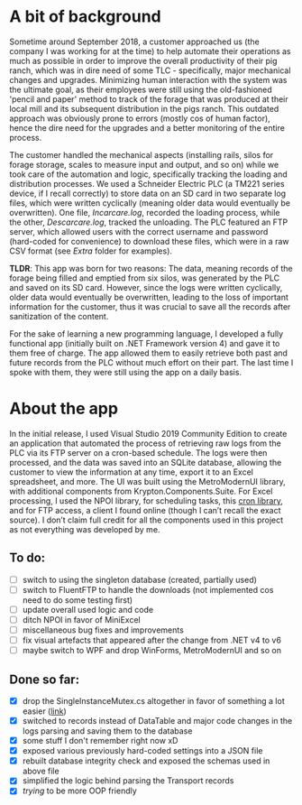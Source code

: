 # A bit of background
Sometime around September 2018, a customer approached us (the company I was working for at the time) to help automate their operations as much as possible in order to improve the overall productivity of their pig ranch, which was in dire need of some TLC - specifically, major mechanical changes and upgrades. Minimizing human interaction with the system was the ultimate goal, as their employees were still using the old-fashioned 'pencil and paper' method to track of the forage that was produced at their local mill and its subsequent distribution in the pigs ranch. This outdated approach was obviously prone to errors (mostly cos of human factor), hence the dire need for the upgrades and a better monitoring of the entire process.

The customer handled the mechanical aspects (installing rails, silos for forage storage, scales to measure input and output, and so on) while we took care of the automation and logic, specifically tracking the loading and distribution processes. We used a Schneider Electric PLC (a TM221 series device, if I recall correctly) to store data on an SD card in two separate log files, which were written cyclically (meaning older data would eventually be overwritten). One file, _Incarcare.log_, recorded the loading process, while the other, _Descarcare.log_, tracked the unloading. The PLC featured an FTP server, which allowed users with the correct username and password (hard-coded for convenience) to download these files, which were in a raw CSV format (see _Extra_ folder for examples).

**TLDR**: This app was born for two reasons:
The data, meaning records of the forage being filled and emptied from six silos, was generated by the PLC and saved on its SD card. However, since the logs were written cyclically, older data would eventually be overwritten, leading to the loss of important information for the customer, thus it was crucial to save all the records after sanitization of the content.

For the sake of learning a new programming language, I developed a fully functional app (initially built on .NET Framework version 4) and gave it to them free of charge. The app allowed them to easily retrieve both past and future records from the PLC without much effort on their part. The last time I spoke with them, they were still using the app on a daily basis.

# About the app
In the initial release, I used Visual Studio 2019 Community Edition to create an application that automated the process of retrieving raw logs from the PLC via its FTP server on a cron-based schedule. The logs were then processed, and the data was saved into an SQLite database, allowing the customer to view the information at any time, export it to an Excel spreadsheet, and more. The UI was built using the MetroModernUI library, with additional components from Krypton.Components.Suite. For Excel processing, I used the NPOI library, for scheduling tasks, this [cron library](https://github.com/HenriqueCaires/cron), and for FTP access, a client I found online (though I can’t recall the exact source). I don’t claim full credit for all the components used in this project as not everything was developed by me.

## To do:
- [ ] switch to using the singleton database (created, partially used)
- [ ] switch to FluentFTP to handle the downloads (not implemented cos need to do some testing first)
- [ ] update overall used logic and code
- [ ] ditch NPOI in favor of MiniExcel
- [ ] miscellaneous bug fixes and improvements
- [ ] fix visual artefacts that appeared after the change from .NET v4 to v6
- [ ] maybe switch to WPF and drop WinForms, MetroModernUI and so on

## Done so far:
- [x] drop the SingleInstanceMutex.cs altogether in favor of something a lot easier ([link](https://stackoverflow.com/a/819808))
- [x] switched to records instead of DataTable and major code changes in the logs parsing and saving them to the database
- [x] some stuff I don't remember right now xD
- [x] exposed various previously hard-coded settings into a JSON file
- [x] rebuilt database integrity check and exposed the schemas used in above file
- [x] simplified the logic behind parsing the Transport records
- [x] _trying_ to be more OOP friendly
